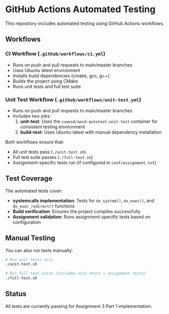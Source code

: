 # GitHub Actions Automated Testing

This repository includes automated testing using GitHub Actions workflows.

## Workflows

### CI Workflow (`.github/workflows/ci.yml`)
- Runs on push and pull requests to main/master branches
- Uses Ubuntu latest environment
- Installs build dependencies (cmake, gcc, g++)
- Builds the project using CMake
- Runs unit tests and full test suite

### Unit Test Workflow (`.github/workflows/unit-test.yml`)
- Runs on push and pull requests to main/master branches
- Includes two jobs:
  1. **unit-test**: Uses the `cuaesd/aesd-autotest:unit-test` container for consistent testing environment
  2. **build-test**: Uses Ubuntu latest with manual dependency installation

Both workflows ensure that:
- All unit tests pass (`./unit-test.sh`)
- Full test suite passes (`./full-test.sh`)
- Assignment-specific tests run (if configured in `conf/assignment.txt`)

## Test Coverage

The automated tests cover:
- **systemcalls implementation**: Tests for `do_system()`, `do_exec()`, and `do_exec_redirect()` functions
- **Build verification**: Ensures the project compiles successfully
- **Assignment validation**: Runs assignment-specific tests based on configuration

## Manual Testing

You can also run tests manually:
```bash
# Run unit tests only
./unit-test.sh

# Run full test suite (includes unit tests + assignment tests)
./full-test.sh
```

## Status

All tests are currently passing for Assignment 3 Part 1 implementation.